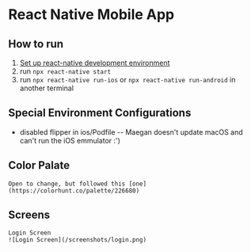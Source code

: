 # React Native Mobile App 
## How to run
1. [Set up react-native development environment](https://reactnative.dev/docs/environment-setup)
2. run `npx react-native start`
3. run `npx react-native run-ios` or `npx react-native run-android` in another terminal
## Special Environment Configurations
* disabled flipper in ios/Podfile -- Maegan doesn't update macOS and can't run the iOS emmulator :')
## Color Palate 
    Open to change, but followed this [one](https://colorhunt.co/palette/226680)
## Screens
    Login Screen
    ![Login Screen](/screenshots/login.png)